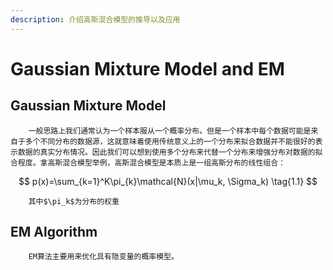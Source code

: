 ```yaml
---
description: 介绍高斯混合模型的推导以及应用
---
```


# Gaussian Mixture Model and EM

## Gaussian Mixture Model

        一般思路上我们通常认为一个样本服从一个概率分布。但是一个样本中每个数据可能是来自于多个不同分布的数据源，这就意味着使用传统意义上的一个分布来拟合数据并不能很好的表示数据的真实分布情况。因此我们可以想到使用多个分布来代替一个分布来增强分布对数据的拟合程度。拿高斯混合模型举例，高斯混合模型是本质上是一组高斯分布的线性组合：

$$
p(x)=\sum_{k=1}^K\pi_{k}\mathcal{N}(x|\mu_k, \Sigma_k) \tag{1.1}
$$

        其中$\pi_k$为分布的权重

## EM Algorithm

        EM算法主要用来优化具有隐变量的概率模型。






